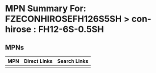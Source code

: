 



# MPN Summary For: FZECONHIROSEFH126S5SH > con-hirose : FH12-6S-0.5SH

## MPNs
  

|MPN|Direct Links|Search Links|
| :--- | :--- | :--- |
||||
